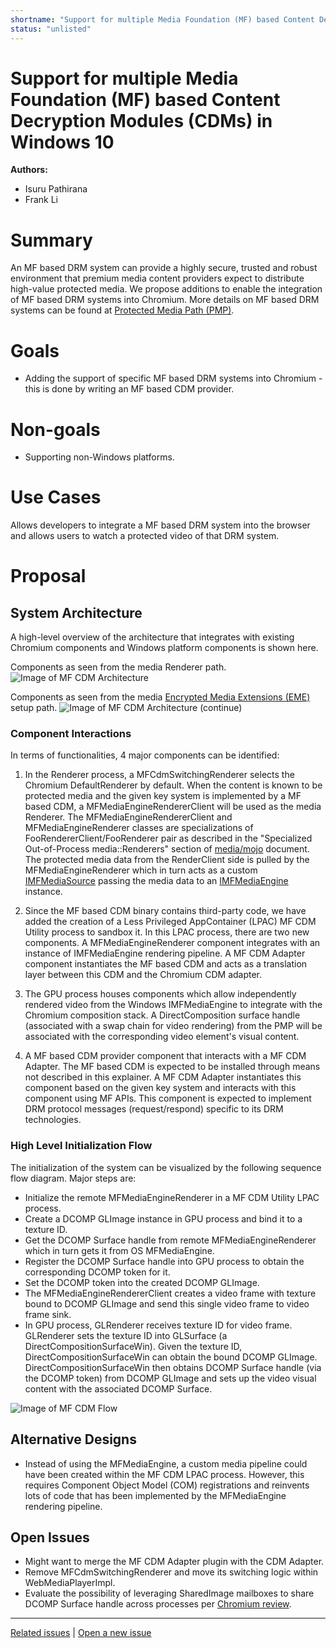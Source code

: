 ```yaml
---
shortname: "Support for multiple Media Foundation (MF) based Content Decryption Modules (CDMs) in Windows 10"
status: "unlisted"
---
```


# Support for multiple Media Foundation (MF) based Content Decryption Modules (CDMs) in Windows 10

**Authors:**
* Isuru Pathirana
* Frank Li

# Summary
An MF based DRM system can provide a highly secure, trusted and
robust environment that premium media content providers expect to distribute high-value protected media. We propose additions to enable the integration of MF based DRM systems into Chromium. More details on MF based DRM systems can be found at [Protected Media Path (PMP)](https://docs.microsoft.com/en-us/windows/win32/medfound/protected-media-path).

# Goals
* Adding the support of specific MF based DRM systems into Chromium - this is done by writing an MF based CDM provider.

# Non-goals
* Supporting non-Windows platforms.

# Use Cases
Allows developers to integrate a MF based DRM system into the browser and allows users to watch a protected video of that DRM system.

# Proposal
## System Architecture
A high-level overview of the architecture that integrates with existing Chromium
components and Windows platform components is shown here.

Components as seen from the media Renderer path.
![Image of MF CDM Architecture](MFCdmArch.png)

Components as seen from the media  [Encrypted Media Extensions (EME)](https://www.w3.org/TR/encrypted-media/) setup path.
![Image of MF CDM Architecture (continue)](MFCdmArch-p2.png)

### Component Interactions
In terms of functionalities, 4 major components can be identified:
1. In the Renderer process, a MFCdmSwitchingRenderer selects the Chromium DefaultRenderer by default. When the content is known to be protected media and the given key system is implemented by a MF based CDM, a MFMediaEngineRendererClient will be used as the media Renderer. The MFMediaEngineRendererClient and MFMediaEngineRenderer classes are specializations of FooRendererClient/FooRenderer pair as described in the "Specialized Out-of-Process media::Renderers" section of [media/mojo](https://chromium.googlesource.com/chromium/src/media/+/master/mojo/) document. The protected media data from the RenderClient side is pulled by the MFMediaEngineRenderer which in turn acts as a custom [IMFMediaSource](https://docs.microsoft.com/en-us/windows/win32/api/mfidl/nn-mfidl-imfmediasource) passing the media data to an [IMFMediaEngine](https://docs.microsoft.com/en-us/windows/win32/api/mfmediaengine/nn-mfmediaengine-imfmediaengine) instance.

2. Since the MF based CDM binary contains third-party code, we have added the creation of a Less Privileged AppContainer (LPAC) MF CDM Utility process to sandbox it. In this LPAC process, there are two new components. A MFMediaEngineRenderer component integrates with an instance of IMFMediaEngine rendering pipeline. A MF CDM Adapter component instantiates the MF based CDM and acts as a translation layer between this CDM and the Chromium CDM adapter.

3. The GPU process houses components which allow independently rendered video from the Windows IMFMediaEngine to integrate with the Chromium composition stack. A DirectComposition surface handle (associated with a swap chain for video rendering) from the PMP will be associated with the corresponding video element's visual content.

4. A MF based CDM provider component that interacts with a MF CDM Adapter. The MF based CDM is expected to be installed through means not described in this explainer. A MF CDM Adapter instantiates this component based on the given key system and interacts with this component using MF APIs. This component is expected to implement DRM protocol messages (request/respond) specific to its DRM technologies.


### High Level Initialization Flow
The initialization of the system can be visualized by the following sequence flow diagram. Major steps are:
* Initialize the remote MFMediaEngineRenderer in a MF CDM Utility LPAC process.
* Create a DCOMP GLImage instance in GPU process and bind it to a texture ID.
* Get the DCOMP Surface handle from remote MFMediaEngineRenderer which in turn gets it from OS MFMediaEngine.
* Register the DCOMP Surface handle into GPU process to obtain the corresponding DCOMP token for it.
* Set the DCOMP token into the created DCOMP GLImage.
* The MFMediaEngineRendererClient creates a video frame with texture bound to DCOMP GLImage and send this single video frame to video frame sink.
* In GPU process, GLRenderer receives texture ID for video frame. GLRenderer sets the texture ID into GLSurface (a DirectCompositionSurfaceWin). Given the texture ID, DirectCompositionSurfaceWin can obtain the bound DCOMP GLImage. DirectCompositionSurfaceWin then obtains DCOMP Surface handle (via the DCOMP token) from DCOMP GLImage and sets up the video visual content with the associated DCOMP Surface.

![Image of MF CDM Flow](MFCdmFlow.png)

## Alternative Designs
* Instead of using the MFMediaEngine, a custom media pipeline could have been created within the MF CDM LPAC process. However, this requires Component Object Model (COM) registrations and reinvents lots of code that has been implemented by the MFMediaEngine rendering pipeline.


## Open Issues
* Might want to merge the MF CDM Adapter plugin with the CDM Adapter.
* Remove MFCdmSwitchingRenderer and move its switching logic within WebMediaPlayerImpl.
* Evaluate the possibility of leveraging SharedImage mailboxes to share DCOMP Surface handle across processes per [Chromium review](https://chromium-review.googlesource.com/c/chromium/src/+/1779403).

---
[Related issues](https://github.com/MicrosoftEdge/MSEdgeExplainers/labels/Media%20CDMs) | [Open a new issue](https://github.com/MicrosoftEdge/MSEdgeExplainers/issues/new?title=%5BMedia%20CDMs%5D)

